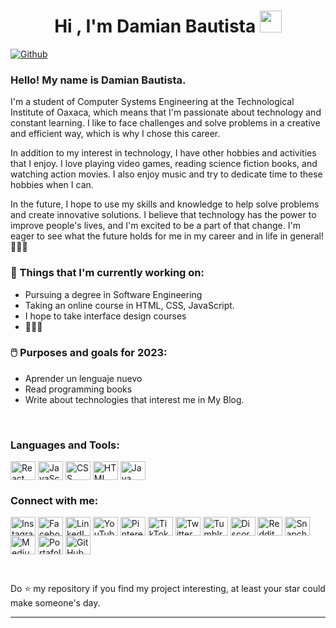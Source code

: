 <h1 align="center"><b>Hi , I'm Damian Bautista </b><img src="https://media.giphy.com/media/hvRJCLFzcasrR4ia7z/giphy.gif" width="35"></h1>



[![Github](https://img.shields.io/github/followers/DamianBautista?label=Follow&style=social)](https://github.com/DamianBautista)



### Hello! My name is Damian Bautista. 

I'm a student of Computer Systems Engineering at the Technological Institute of Oaxaca, which means that I'm passionate about technology and constant learning. I like to face challenges and solve problems in a creative and efficient way, which is why I chose this career. 

In addition to my interest in technology, I have other hobbies and activities that I enjoy. I love playing video games, reading science fiction books, and watching action movies. I also enjoy music and try to dedicate time to these hobbies when I can.

In the future, I hope to use my skills and knowledge to help solve problems and create innovative solutions. I believe that technology has the power to improve people's lives, and I'm excited to be a part of that change. I'm eager to see what the future holds for me in my career and in life in general!👨🏻‍💻



### 💼  Things that I'm currently working on: 
* Pursuing a degree in Software Engineering
* Taking an online course in HTML, CSS, JavaScript.
* I hope to take interface design courses
* 👨🏻‍💻

### 🖱️ Purposes and goals for 2023:
* Aprender un lenguaje nuevo
* Read programming books
* Write about technologies that interest me in My Blog.

 
<br>

<h3 align="left">Languages and Tools:</h3>
<!-- React -->
<a href="https://reactjs.org/" target="blank">
   <img align="center" src="https://raw.githubusercontent.com/rahulbanerjee26/githubAboutMeGenerator/main/icons/reactjs.svg" 
   alt="React" height="30" width="40" /></a>
<!-- JavaScript -->
<a href="https://www.javascript.com/" target="blank">
   <img align="center" src="https://raw.githubusercontent.com/rahulbanerjee26/githubAboutMeGenerator/main/icons/javascript.svg" 
   alt="JavaScript" height="30" width="40" /></a>
<!-- CSS -->
<a href="https://www.w3.org/Style/CSS/" target="blank">
   <img align="center" src="https://raw.githubusercontent.com/rahulbanerjee26/githubAboutMeGenerator/main/icons/css.svg" 
   alt="CSS" height="30" width="40" /></a>
<!-- HTML -->
<a href="https://developer.mozilla.org/en-US/docs/Web/HTML" target="blank">
   <img align="center" src="https://raw.githubusercontent.com/rahulbanerjee26/githubAboutMeGenerator/main/icons/html.svg" 
   alt="HTML" height="30" width="40" /></a>
<!-- Java -->
<a href="https://www.java.com/" target="blank">
   <img align="center" src="https://raw.githubusercontent.com/rahulbanerjee26/githubAboutMeGenerator/main/icons/java.svg" 
   alt="Java" height="30" width="40" /></a>



  
<br>
<h3 align="left">Connect with me:</h3>
<p align="left"> 
   <!-- Instagram -->
   <a href="https://www.instagram.com/damianbautistaofficial" target="blank">
      <img align="center" src="https://raw.githubusercontent.com/rahuldkjain/github-profile-readme-generator/master/src/images/icons/Social/instagram.svg" 
      alt="Instagram" height="30" width="40" /></a>
   <!-- Facebook -->
   <a href="https://www.facebook.com/damianbautistaofficial" target="blank">
      <img align="center" src="https://raw.githubusercontent.com/rahuldkjain/github-profile-readme-generator/master/src/images/icons/Social/facebook.svg" 
      alt="Facebook" height="30" width="40" /></a>
   <!-- LinkedIn -->
   <a href="https://www.linkedin.com/in/TU_USUARIO" target="blank">
      <img align="center" src="https://raw.githubusercontent.com/rahuldkjain/github-profile-readme-generator/master/src/images/icons/Social/linked-in-alt.svg" 
      alt="LinkedIn" height="30" width="40" /></a>

   <!-- YouTube -->
   <a href="https://www.youtube.com/c/TU_USUARIO" target="blank">
      <img align="center" src="https://raw.githubusercontent.com/rahuldkjain/github-profile-readme-generator/master/src/images/icons/Social/youtube.svg" 
      alt="YouTube" height="30" width="40" /></a>

   <!-- Pinterest -->
   <a href="https://www.pinterest.com/TU_USUARIO" target="blank">
      <img align="center" src="https://raw.githubusercontent.com/rahuldkjain/github-profile-readme-generator/master/src/images/icons/Social/pinterest.svg" 
      alt="Pinterest" height="30" width="40" /></a>

   <!-- TikTok -->
   <a href="https://www.tiktok.com/@TU_USUARIO" target="blank">
      <img align="center" src="https://upload.wikimedia.org/wikipedia/en/a/a9/TikTok_logo.svg" 
      alt="TikTok" height="30" width="40" /></a>
   <!-- X (Twitter) -->
   <a href="https://twitter.com/DamiianBautista" target="blank">
      <img align="center" src="https://raw.githubusercontent.com/rahuldkjain/github-profile-readme-generator/master/src/images/icons/Social/twitter.svg" 
      alt="Twitter (X)" height="30" width="40" /></a>

   <!-- Tumblr -->
   <a href="https://www.tumblr.com/TU_USUARIO" target="blank">
      <img align="center" src="https://raw.githubusercontent.com/rahuldkjain/github-profile-readme-generator/master/src/images/icons/Social/tumblr.svg" 
      alt="Tumblr" height="30" width="40" /></a>

   <!-- Discord -->
   <a href="https://discord.com/users/TU_USUARIO" target="blank">
      <img align="center" src="https://raw.githubusercontent.com/rahuldkjain/github-profile-readme-generator/master/src/images/icons/Social/discord.svg" 
      alt="Discord" height="30" width="40" /></a>

   <!-- Reddit -->
   <a href="https://www.reddit.com/user/TU_USUARIO" target="blank">
      <img align="center" src="https://raw.githubusercontent.com/rahuldkjain/github-profile-readme-generator/master/src/images/icons/Social/reddit.svg" 
      alt="Reddit" height="30" width="40" /></a>

   <!-- Snapchat -->
   <a href="https://www.snapchat.com/add/TU_USUARIO" target="blank">
      <img align="center" src="https://raw.githubusercontent.com/rahuldkjain/github-profile-readme-generator/master/src/images/icons/Social/snapchat.svg" 
      alt="Snapchat" height="30" width="40" /></a>
   <!-- Medium -->
<a href="https://medium.com/@TU_USUARIO" target="blank">
   <img align="center" src="https://raw.githubusercontent.com/rahulbanerjee26/githubAboutMeGenerator/main/icons/medium.svg" 
   alt="Medium" height="30" width="40" /></a>
   <!-- Página Web / Portafolio -->
<a href="https://TU_PAGINA_WEB" target="blank">
   <img align="center" src="https://raw.githubusercontent.com/rahulbanerjee26/githubAboutMeGenerator/main/icons/portfolio.png" 
   alt="Portafolio" height="30" width="40" /></a>

<!-- GitHub -->
<a href="https://github.com/DamianBautista" target="blank">
   <img align="center" src="https://raw.githubusercontent.com/rahulbanerjee26/githubAboutMeGenerator/main/icons/github.svg" 
   alt="GitHub" height="30" width="40" /></a>
</p>


<br>



Do ⭐ my repository if you find my project interesting, at least your star could make someone's day.  


---

<!---
DamianBautista/DamianBautista is a ✨ special ✨ repository because its `README.md` (this file) appears on your GitHub profile.
You can click the Preview link to take a look at your changes.
--->
